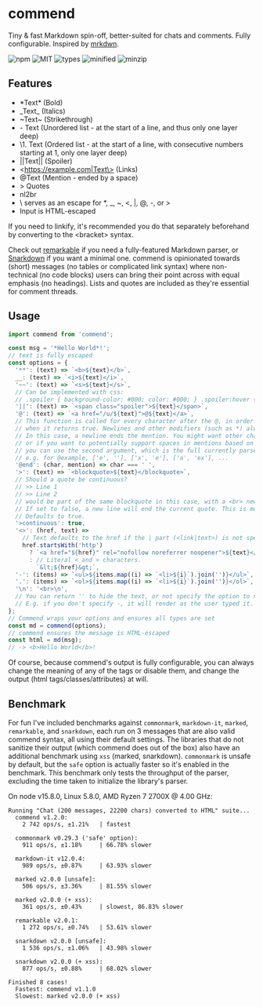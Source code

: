 # commend

Tiny & fast Markdown spin-off, better-suited for chats and comments. Fully configurable. Inspired by [mrkdwn](https://api.slack.com/messaging/composing/formatting).

![npm](https://badgen.net/npm/v/commend) ![MIT](https://badgen.net/npm/license/commend) ![types](https://badgen.net/npm/types/commend) ![minified](https://badgen.net/bundlephobia/min/commend) ![minzip](https://badgen.net/bundlephobia/minzip/commend)

## Features

- \*Text\* (Bold)
- \_Text\_ (Italics)
- ~Text~ (Strikethrough)
- \- Text (Unordered list - at the start of a line, and thus only one layer deep)
- \1. Text (Ordered list - at the start of a line, with consecutive numbers starting at 1, only one layer deep)
- ||Text|| (Spoiler)
- \<https://example.com|Text\> (Links)
- @Text (Mention - ended by a space)
- \> Quotes
- nl2br
- \\ serves as an escape for \*, \_, ~, <, |, @, -, or >
- Input is HTML-escaped

If you need to linkify, it's recommended you do that separately beforehand by converting to the \<bracket\> syntax.

Check out [remarkable](https://github.com/jonschlinkert/remarkable) if you need a fully-featured Markdown parser, or [Snarkdown](https://github.com/developit/snarkdown) if you want a minimal one. commend is opinionated towards (short) messages (no tables or complicated link syntax) where non-technical (no code blocks) users can bring their point across with equal emphasis (no headings). Lists and quotes are included as they're essential for comment threads.

## Usage

```js
import commend from 'commend';

const msg = '*Hello World*!';
// text is fully escaped
const options = {
  '**': (text) => `<b>${text}</b>`,
  __: (text) => `<i>${text}</i>`,
  '~~': (text) => `<s>${text}</s>`,
  // Can be implemented with css:
  // .spoiler { background-color: #000; color: #000; } .spoiler:hover { color: #fff; }
  '||': (text) => `<span class="spoiler">${text}</span>`,
  '@': (text) => `<a href="/u/${text}">@${text}</a>`,
  // This function is called for every character after the @, in order to determine when to stop parsing mentions,
  // when it returns true. Newlines and other modifiers (such as *) always end the mention as well.
  // In this case, a newline ends the mention. You might want other characters to also end mentions, such as dots,
  // or if you want to potentially support spaces in mentions based on a list of valid mentions,
  // you can use the second argument, which is the full currently parsed mention text,
  // e.g. for @example, ['e', ''], ['x', 'e'], ['a', 'ex'], ...
  '@end': (char, mention) => char === ' ',
  '>': (text) => `<blockquote>${text}</blockquote>`,
  // Should a quote be continuous?
  // >> Line 1
  // >> Line 2
  // would be part of the same blockquote in this case, with a <br> newline.
  // If set to false, a new line will end the current quote. This is more desirable for greentexting.
  // Defaults to true.
  '>continuous': true,
  '<>': (href, text) =>
    // Text defaults to the href if the | part (<link|text>) is not specified
    href.startsWith('http')
      ? `<a href="${href}" rel="nofollow noreferrer noopener">${text}</a>`
      : // Literal < and > characters.
        `&lt;${href}&gt;`,
  '-': (items) => `<ul>${items.map((i) => `<li>${i}`).join('')}</ul>`,
  '.': (items) => `<ol>${items.map((i) => `<li>${i}`).join('')}</ol>`,
  '\n': '<br>\n',
  // You can return '' to hide the text, or not specify the option to not perform that transform
  // E.g. if you don't specify -, it will render as the user typed it.
};
// Commend wraps your options and ensures all types are set
const md = commend(options);
// commend ensures the message is HTML-escaped
const html = md(msg);
// -> <b>Hello World</b>!
```

Of course, because commend's output is fully configurable, you can always change the meaning of any of the tags or disable them, and change the output (html tags/classes/attributes) at will.

## Benchmark

For fun I've included benchmarks against `commonmark`, `markdown-it`, `marked`, `remarkable`, and `snarkdown`, each run on 3 messages that are also valid commend syntax, all using their default settings. The libraries that do not sanitize their output (which commend does out of the box) also have an additional benchmark using `xss` (marked, snarkdown). `commonmark` is unsafe by default, but the `safe` option is actually faster so it's enabled in the benchmark. This benchmark only tests the throughput of the parser, excluding the time taken to initialize the library's parser.

On node v15.8.0, Linux 5.8.0, AMD Ryzen 7 2700X @ 4.00 GHz:

```
Running "Chat (200 messages, 22200 chars) converted to HTML" suite...
  commend v1.2.0:
    2 742 ops/s, ±1.21%   | fastest

  commonmark v0.29.3 ('safe' option):
    911 ops/s, ±1.18%     | 66.78% slower

  markdown-it v12.0.4:
    989 ops/s, ±0.87%     | 63.93% slower

  marked v2.0.0 [unsafe]:
    506 ops/s, ±3.36%     | 81.55% slower

  marked v2.0.0 (+ xss):
    361 ops/s, ±0.43%     | slowest, 86.83% slower

  remarkable v2.0.1:
    1 272 ops/s, ±0.74%   | 53.61% slower

  snarkdown v2.0.0 [unsafe]:
    1 536 ops/s, ±1.06%   | 43.98% slower

  snarkdown v2.0.0 (+ xss):
    877 ops/s, ±0.88%     | 68.02% slower

Finished 8 cases!
  Fastest: commend v1.1.0
  Slowest: marked v2.0.0 (+ xss)
```
